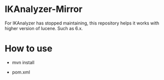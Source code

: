 # IKAnalyzer-Mirror
For IKAnalyzer has stopped maintaining, this repository helps it works with higher version of lucene. Such as 6.x.

# How to use

* mvn install

* pom.xml


